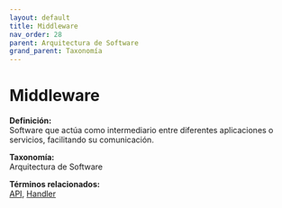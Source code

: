 ```yaml
---
layout: default
title: Middleware
nav_order: 28
parent: Arquitectura de Software
grand_parent: Taxonomía
---
```


# Middleware

**Definición:**  
Software que actúa como intermediario entre diferentes aplicaciones o servicios, facilitando su comunicación.

**Taxonomía:**  
Arquitectura de Software

**Términos relacionados:**  
[API](https://maleniski.github.io/diccionario-angl-tec-mx/docs/taxonomia/api/api.html), [Handler](https://maleniski.github.io/diccionario-angl-tec-mx/docs/taxonomia/handler/handler.html)
